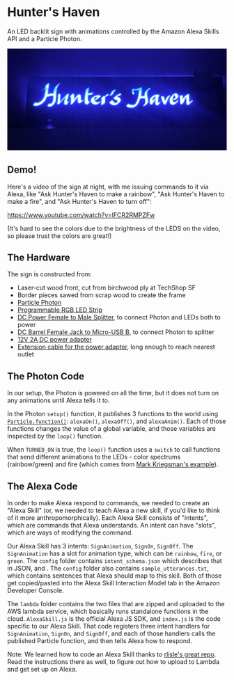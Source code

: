 # Hunter's Haven

An LED backlit sign with animations controlled by the Amazon Alexa Skills API and a Particle Photon.

![Photo of LED sign](https://raw.githubusercontent.com/pamelafox/hunters-haven/master/huntershaven.jpg)


## Demo!

Here's a video of the sign at night, with me issuing commands to it via Alexa, like "Ask Hunter's Haven to make a rainbow", "Ask Hunter's Haven to make a fire", and "Ask Hunter's Haven to turn off":

https://www.youtube.com/watch?v=lFCR2RMPZFw

(It's hard to see the colors due to the brightness of the LEDS on the video, so please trust the colors are great!)

## The Hardware

The sign is constructed from:
 
  * Laser-cut wood front, cut from birchwood ply at TechShop SF
  * Border pieces sawed from scrap wood to create the frame
  * [Particle Photon](http://amzn.to/2nCLuiF)
  * [Programmable RGB LED Strip](http://amzn.to/2n0h8Ix)
  * [DC Power Female to Male Splitter](http://amzn.to/2n0gOd6), to connect Photon and LEDs both to power
  * [DC Barrel Female Jack to Micro-USB B](http://amzn.to/2mGj3jf), to connect Photon to splitter
  * [12V 2A DC power adapter](http://amzn.to/2mGuJCt)
  * [Extension cable for the power adapter](http://amzn.to/2nCUpAK), long enough to reach nearest outlet
  
## The Photon Code

In our setup, the Photon is powered on all the time, but it does not turn on any animations until Alexa tells it to.

In the Photon `setup()` function, it publishes 3 functions to the world using [`Particle.function()`](https://docs.particle.io/reference/firmware/photon/#particle-function-): `alexaOn()`, `alexaOff()`, and `alexaAnim()`. Each of those functions changes the value of a global variable, and those variables are inspected by the `loop()` function.

When `TURNED_ON` is true, the `loop()` function uses a `switch` to call functions that send different animations to the LEDs - color spectrums (rainbow/green) and fire (which comes from [Mark Kriegsman's example](https://github.com/FastLED/FastLED/blob/master/examples/Fire2012/Fire2012.ino)). 

## The Alexa Code

In order to make Alexa respond to commands, we needed to create an "Alexa Skill" (or, we needed to teach Alexa a new skill, if you'd like to think of it more anthropomorphically). Each Alexa Skill consists of "intents", which are commands that Alexa understands. An intent can have "slots", which are ways of modifying the command. 

Our Alexa Skill has 3 intents: `SignAnimation`, `SignOn`, `SignOff`. The `SignAnimation` has a slot for animation type, which can be `rainbow`, `fire`, or `green`. The `config` folder contains `intent_schema.json` which describes that in JSON, and . The `config` folder also contains `sample_utterances.txt`, which contains sentences that Alexa should map to this skill. Both of those get copied/pasted into the Alexa Skill Interaction Model tab in the Amazon Developer Console.

The `lambda` folder contains the two files that are zipped and uploaded to the AWS lambda service, which basically runs standalone functions in the cloud. `AlexaSkill.js` is the official Alexa JS SDK, and `index.js` is the code specific to our Alexa Skill. That code registers three intent handlers for `SignAnimation`, `SignOn`, and `SignOff`, and each of those handlers calls the published Particle function, and then tells Alexa how to respond.

Note: We learned how to code an Alexa Skill thanks to [rlisle's great repo](https://github.com/rlisle/alexaParticleBridge). Read the instructions there as well, to figure out how to upload to Lambda and get set up on Alexa.
